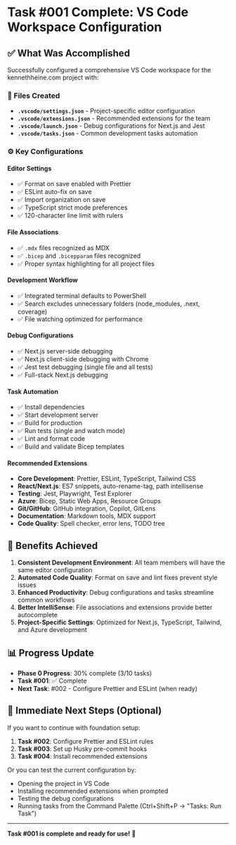 # Task #001 Complete: VS Code Workspace Configuration

## ✅ What Was Accomplished

Successfully configured a comprehensive VS Code workspace for the kennethheine.com project with:

### 📁 Files Created
- **`.vscode/settings.json`** - Project-specific editor configuration
- **`.vscode/extensions.json`** - Recommended extensions for the team
- **`.vscode/launch.json`** - Debug configurations for Next.js and Jest
- **`.vscode/tasks.json`** - Common development tasks automation

### ⚙️ Key Configurations

#### Editor Settings
- ✅ Format on save enabled with Prettier
- ✅ ESLint auto-fix on save
- ✅ Import organization on save
- ✅ TypeScript strict mode preferences
- ✅ 120-character line limit with rulers

#### File Associations
- ✅ `.mdx` files recognized as MDX
- ✅ `.bicep` and `.bicepparam` files recognized
- ✅ Proper syntax highlighting for all project files

#### Development Workflow
- ✅ Integrated terminal defaults to PowerShell
- ✅ Search excludes unnecessary folders (node_modules, .next, coverage)
- ✅ File watching optimized for performance

#### Debug Configurations
- ✅ Next.js server-side debugging
- ✅ Next.js client-side debugging with Chrome
- ✅ Jest test debugging (single file and all tests)
- ✅ Full-stack Next.js debugging

#### Task Automation
- ✅ Install dependencies
- ✅ Start development server
- ✅ Build for production
- ✅ Run tests (single and watch mode)
- ✅ Lint and format code
- ✅ Build and validate Bicep templates

#### Recommended Extensions
- **Core Development**: Prettier, ESLint, TypeScript, Tailwind CSS
- **React/Next.js**: ES7 snippets, auto-rename-tag, path intellisense
- **Testing**: Jest, Playwright, Test Explorer
- **Azure**: Bicep, Static Web Apps, Resource Groups
- **Git/GitHub**: GitHub integration, Copilot, GitLens
- **Documentation**: Markdown tools, MDX support
- **Code Quality**: Spell checker, error lens, TODO tree

## 🎯 Benefits Achieved

1. **Consistent Development Environment**: All team members will have the same editor configuration
2. **Automated Code Quality**: Format on save and lint fixes prevent style issues
3. **Enhanced Productivity**: Debug configurations and tasks streamline common workflows
4. **Better IntelliSense**: File associations and extensions provide better autocomplete
5. **Project-Specific Settings**: Optimized for Next.js, TypeScript, Tailwind, and Azure development

## 📊 Progress Update

- **Phase 0 Progress**: 30% complete (3/10 tasks)
- **Task #001**: ✅ Complete
- **Next Task**: #002 - Configure Prettier and ESLint (when ready)

## 🔄 Immediate Next Steps (Optional)

If you want to continue with foundation setup:
1. **Task #002**: Configure Prettier and ESLint rules
2. **Task #003**: Set up Husky pre-commit hooks
3. **Task #004**: Install recommended extensions

Or you can test the current configuration by:
- Opening the project in VS Code
- Installing recommended extensions when prompted
- Testing the debug configurations
- Running tasks from the Command Palette (Ctrl+Shift+P → "Tasks: Run Task")

---

**Task #001 is complete and ready for use!** 🎉

